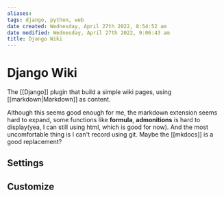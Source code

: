 ```yaml
---
aliases: 
tags: django, python, web
date created: Wednesday, April 27th 2022, 8:54:52 am
date modified: Wednesday, April 27th 2022, 9:06:43 am
title: Django Wiki
---
```

# Django Wiki

The [[Django]] plugin that build a simple wiki pages, using [[markdown|Markdown]] as content.

Although this seems good enough for me, the markdown extension seems hard to expand, some functions like **formula**, **admonitions** is hard to display(yea, I can still using html, which is good for now). And the most uncomfortable thing is I can't record using git. Maybe the [[mkdocs]] is a good replacement?

## Settings

## Customize

